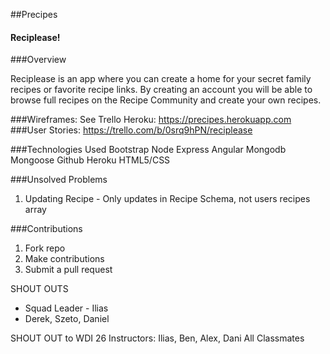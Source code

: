 ##Precipes
#### Reciplease!

###Overview

Reciplease is an app where you can create a home for your secret family recipes or favorite recipe links.
By creating an account you will be able to browse full recipes on the Recipe Community and create your own recipes.

###Wireframes:
See Trello
Heroku:  https://precipes.herokuapp.com
###User Stories: https://trello.com/b/0srq9hPN/reciplease

###Technologies Used
Bootstrap
Node
Express
Angular
Mongodb
Mongoose
Github
Heroku
HTML5/CSS


###Unsolved Problems
1. Updating Recipe - Only updates in Recipe Schema, not users recipes array

###Contributions
1. Fork repo
2. Make contributions
3. Submit a pull request 

SHOUT OUTS
* Squad Leader - Ilias 
* Derek, Szeto, Daniel

SHOUT OUT to WDI 26
Instructors: Ilias, Ben, Alex, Dani
All Classmates
